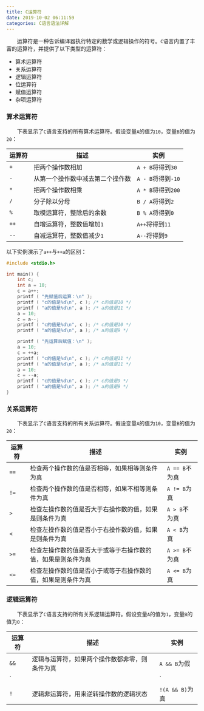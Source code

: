 ```yaml
---
title: C运算符
date: 2019-10-02 06:11:59
categories: C语言语法详解
---
```

&emsp;&emsp;运算符是一种告诉编译器执行特定的数学或逻辑操作的符号。`C`语言内置了丰富的运算符，并提供了以下类型的运算符：

- 算术运算符
- 关系运算符
- 逻辑运算符
- 位运算符
- 赋值运算符
- 杂项运算符

### 算术运算符

&emsp;&emsp;下表显示了`C`语言支持的所有算术运算符。假设变量`A`的值为`10`，变量`B`的值为`20`：

运算符  | 描述                         | 实例
-------|------------------------------|-----
`+`    | 把两个操作数相加               | `A + B`将得到`30`
`-`    | 从第一个操作数中减去第二个操作数 | `A - B`将得到`-10`
`*`    | 把两个操作数相乘               | `A * B`将得到`200`
`/`    | 分子除以分母                   | `B / A`将得到`2`
`%`    | 取模运算符，整除后的余数        | `B % A`将得到`0`
`++`   | 自增运算符，整数值增加`1`       | `A++`将得到`11`
`--`   | 自减运算符，整数值减少`1`       | `A--`将得到`9`

以下实例演示了`a++`与`++a`的区别：

``` cpp
#include <stdio.h>

int main() {
    int c;
    int a = 10;
    c = a++;
    printf ( "先赋值后运算：\n" );
    printf ( "c的值是%d\n", c ); /* c的值是10 */
    printf ( "a的值是%d\n", a ); /* a的值是11 */
    a = 10;
    c = a--;
    printf ( "c的值是%d\n", c ); /* c的值是10 */
    printf ( "a的值是%d\n", a ); /* a的值是9 */

    printf ( "先运算后赋值：\n" );
    a = 10;
    c = ++a;
    printf ( "c的值是%d\n", c ); /* c的值是11 */
    printf ( "a的值是%d\n", a ); /* a的值是11 */
    a = 10;
    c = --a;
    printf ( "c的值是%d\n", c ); /* c的值是9 */
    printf ( "a的值是%d\n", a ); /* a的值是9 */
}
```

### 关系运算符

&emsp;&emsp;下表显示了`C`语言支持的所有关系运算符。假设变量`A`的值为`10`，变量`B`的值为`20`：

运算符 | 描述                                                    | 实例
-------|--------------------------------------------------------|-----
`==`   | 检查两个操作数的值是否相等，如果相等则条件为真             | `A == B`不为真
`!=`   | 检查两个操作数的值是否相等，如果不相等则条件为真           | `A != B`为真
`>`    | 检查左操作数的值是否大于右操作数的值，如果是则条件为真      | `A > B`不为真
`<`    | 检查左操作数的值是否小于右操作数的值，如果是则条件为真      | `A < B`为真
`>=`   | 检查左操作数的值是否大于或等于右操作数的值，如果是则条件为真 | `A >= B`不为真
`<=`   | 检查左操作数的值是否小于或等于右操作数的值，如果是则条件为真 | `A <= B`为真

### 逻辑运算符

&emsp;&emsp;下表显示了`C`语言支持的所有关系逻辑运算符。假设变量`A`的值为`1`，变量`B`的值为`0`：

运算符  | 描述                                                | 实例
-------|-----------------------------------------------------|-----
`&&`   | 逻辑与运算符，如果两个操作数都非零，则条件为真          | `A && B`为假
`||`   | 逻辑或运算符，如果两个操作数中有任意一个非零，则条件为真 | `A || B`为真
`!`	   | 逻辑非运算符，用来逆转操作数的逻辑状态                  | `!(A && B)`为真